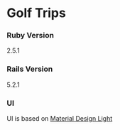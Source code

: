 # Golf Trips

### Ruby Version
2.5.1

### Rails Version
5.2.1

### UI
UI is based on [Material Design Light](http://www.getmdl.io/)
